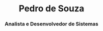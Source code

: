 <h1 align="center">Pedro de Souza</h1>
<h3 align="center">Analista e Desenvolvedor de Sistemas</h3>
